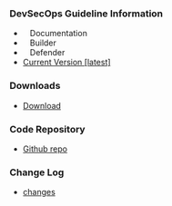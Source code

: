 ### DevSecOps Guideline Information
* <i class="fas fa-book" style="font-size: 1.2em; color:#233e81;"></i><span style="font-size:1.0em;padding-left:12px;">Documentation</span>
* <i class="fas fa-toolbox" style="font-size: 1.2em; color:#233e81;"></i><span style="font-size:1.0em;padding-left:12px;">Builder</span>
* <i class="fas fa-shield-alt" style="font-size: 1.2em; color:#233e81;"></i><span style="font-size:1.0em;padding-left:12px;">Defender</span>
* [Current Version [latest]](/latest)

### Downloads
* [Download](https://github.com/OWASP/DevSecOpsGuideline/releases)

### Code Repository
* [Github repo](https://github.com/OWASP/DevSecOpsGuideline)

### Change Log
* [changes](https://github.com/OWASP/DevSecOpsGuideline/releases)
